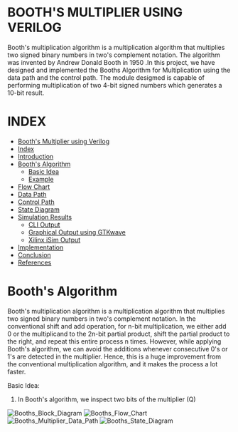 # BOOTH'S MULTIPLIER USING VERILOG
  Booth's multiplication algorithm is a multiplication algorithm that multiplies two signed binary numbers in two's complement notation. The algorithm was invented by Andrew Donald Booth in 1950 .In this project, we have designed and implemented the Booths Algorithm for Multiplication using the data path and the control path. The module desigmed is capable of performing multiplication of two 4-bit signed numbers which generates a 10-bit result.
# INDEX
- [Booth's Multiplier using Verilog](https://github.com/ddm2000/Booths_Multiplier/blob/main/README.md#booths-multiplier-using-verilog)
- [Index]()
- [Introduction]()
- [Booth's Algorithm]()
    - [Basic Idea]()
    - [Example]()
- [Flow Chart]()
- [Data Path]()
- [Control Path]()
- [State Diagram]()
- [Simulation Results]()
    - [CLI Output]()
    - [Graphical Output using GTKwave]()
    - [Xilinx iSim Output]()
- [Implementation]()
- [Conclusion]()
- [References]()
# Booth's Algorithm
  Booth's multiplication algorithm is a multiplication algorithm that multiplies two signed binary numbers in two's complement notation. In the conventional shift and add operation, for n-bit multiplication, we either add 0 or the multiplicand to the 2n-bit partial product, shift the partial product to the right, and repeat this entire process n times. However, while applying Booth's algorithm, we can avoid the additions whenever consecutive 0's or 1's are detected in the multiplier. Hence, this is a huge improvement from the conventional multiplication algorithm, and it makes the process a lot faster.
  
Basic Idea:

1. In Booth's algorithm, we inspect two bits of the multiplier (Q)

![Booths_Block_Diagram](https://user-images.githubusercontent.com/90913438/189526563-2c735189-becb-4497-92b6-2ee9173ceb7d.png)
![Booths_Flow_Chart](https://user-images.githubusercontent.com/89533085/189528949-fa907629-96c5-4b9a-a32f-4b5c267f45b0.png)
![Booths_Multiplier_Data_Path](https://user-images.githubusercontent.com/89533085/189529052-14875833-db44-4102-83c7-d45347c6b8c2.png)
![Booths_State_Diagram](https://user-images.githubusercontent.com/90913438/189526567-032fe8de-6611-4b8c-802c-920c27ee7aad.png)
